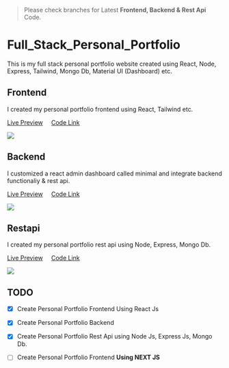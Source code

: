 > Please check branches for Latest **Frontend, Backend & Rest Api** Code.
# Full_Stack_Personal_Portfolio
This is my full stack personal portfolio website created using React, Node, Express, Tailwind, Mongo Db, Material UI (Dashboard) etc.

## Frontend
I created my personal portfolio frontend using React, Tailwind etc.

[Live Preview](https://cutt.ly/ms-frontend) &nbsp; &nbsp; [Code Link](https://github.com/muhammadsumon/Full_Stack_Personal_Portfolio/tree/Frontend)

<img src="https://user-images.githubusercontent.com/71124853/187372379-629c3fd6-bcb2-492f-8f12-16cb90b5428c.jpg">


## Backend
I customized a react admin dashboard called minimal and integrate backend functionaliy & rest api.

[Live Preview](https://cutt.ly/ms-backend) &nbsp; &nbsp; [Code Link](https://github.com/muhammadsumon/Full_Stack_Personal_Portfolio/tree/Backend)

<img src="https://user-images.githubusercontent.com/71124853/187372700-c9b14bb9-6feb-484d-8777-5443db7775d9.jpg">


## Restapi

I created my personal portfolio rest api using Node, Express, Mongo Db.

[Live Preview](https://cutt.ly/ms-restapi) &nbsp; &nbsp; [Code Link](https://github.com/muhammadsumon/Full_Stack_Personal_Portfolio/tree/Restapi)

<img src="https://user-images.githubusercontent.com/71124853/187373613-4e093a1b-4a3f-412e-a411-f6044b42cd02.png">

## TODO
- [x] Create Personal Portfolio Frontend Using React Js
- [x] Create Personal Portfolio Backend
- [x] Create Personal Portfolio Rest Api using Node Js, Express Js, Mongo Db.

- [ ] Create Personal Portfolio Frontend **Using NEXT JS**
